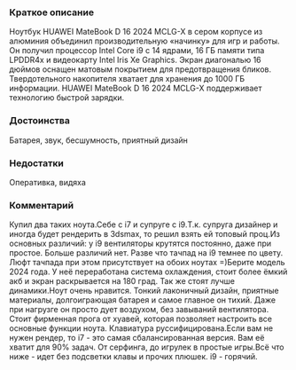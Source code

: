 ### **Краткое описание**
Ноутбук HUAWEI MateBook D 16 2024 MCLG-X в сером корпусе из алюминия объединил производительную «начинку» для игр и работы. Он получил процессор Intel Core i9 с 14 ядрами, 16 ГБ памяти типа LPDDR4x и видеокарту Intel Iris Xe Graphics. Экран диагональю 16 дюймов оснащен матовым покрытием для предотвращения бликов. Твердотельного накопителя хватает для хранения до 1000 ГБ информации. HUAWEI MateBook D 16 2024 MCLG-X поддерживает технологию быстрой зарядки.

### **Достоинства**
Батарея, звук, бесшумность, приятный дизайн

### **Недостатки**
Оперативка, видяха

### **Комментарий**
Купил два таких ноута.Себе с i7 и супруге с i9.Т.к. супруга дизайнер и иногда будет рендерить в 3dsmax, то решил взять ей топовый проц.Из основных различий: у i9 вентиляторы крутятся постоянно, даже при простое. Больше различий нет. Разве что тачпад на i9 темнее по цвету. Люфт тачпада при этом присутствует на обоих ноутах =)Берите модель 2024 года. У неё переработана система охлаждения, стоит более ёмкий акб и экран раскрывается на 180 град. Так же стоят лучше динамики.Ноут очень нравится. Тонкий лаконичный дизайн, приятные материалы, долгоиграющая батарея и самое главное он тихий. Даже при нагрузге он просто дует воздухом, без завываний вентилятора. Стоит фирменная прога от хуавей, которая позволяет настроить все основные функции ноута. Клавиатура руссифицирована.Если вам не нужен рендер, то i7 - это самая сбалансированная версия. Вам её хватит для 90% задач. От серфинга, до игрулек в простые игры.Всё что ниже - идет без подсветки клавы и прочих плюшек. i9 - горячий.

